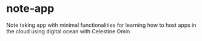 # note-app
Note taking app with minimal functionalities for learning how to host apps in the cloud using digital ocean with Celestine Omin
